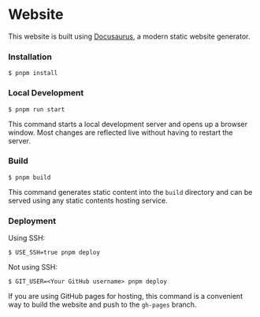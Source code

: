 # Website

This website is built using [Docusaurus](https://docusaurus.io/), a modern
static website generator.

### Installation

```
$ pnpm install
```

### Local Development

```
$ pnpm run start
```

This command starts a local development server and opens up a browser window.
Most changes are reflected live without having to restart the server.

### Build

```
$ pnpm build
```

This command generates static content into the `build` directory and can be
served using any static contents hosting service.

### Deployment

Using SSH:

```
$ USE_SSH=true pnpm deploy
```

Not using SSH:

```
$ GIT_USER=<Your GitHub username> pnpm deploy
```

If you are using GitHub pages for hosting, this command is a convenient way to
build the website and push to the `gh-pages` branch.
